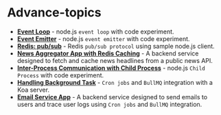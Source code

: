 # Advance-topics 
   - **[Event Loop](https://github.com/rumpapl/advance-topics/tree/event-loop)** - node.js `event loop` with code experiment.
   - **[Event Emitter](https://github.com/rumpapl/advance-topics/tree/event-emitter)** - node.js `event emitter` with code experiment.
   - **[Redis: pub/sub](https://github.com/rumpapl/advance-topics/tree/redis-pub-sub)** - Redis `pub/sub protocol` using sample node.js client.
   - **[News Aggregator App with Redis Caching](https://github.com/rumpapl/advance-topics/tree/redis-cache)** - A backend service designed to fetch and cache news headlines from a public news API.
   - **[Inter-Process Communication with Child Process](https://github.com/rumpapl/advance-topics/tree/child-process)** - node.js `Child Process` with code experiment.
   - **[Handling Background Task](https://github.com/rumpapl/advance-topics/tree/cron-with-bullmq)** - `Cron jobs` and `BullMQ` integration with a Koa server.
   - **[Email Service App](https://github.com/rumpapl/advance-topics/tree/email-service-app)** - A backend service designed to send emails to users and trace user logs using `Cron jobs` and `BullMQ` integration.
